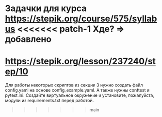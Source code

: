 Задачки для курса https://stepik.org/course/575/syllabus
<<<<<<< patch-1
Хде? => добавлено
===
https://stepik.org/lesson/237240/step/10
=======
Для работы некоторых скриптов из секции 3 нужно создать файл config.yaml на основе config_example.yaml. 
А также нужны conftest и pytest.ini.
Создайте виртуальное окружение и установите, пожалуйста, модули из requirements.txt перед работой.
>>>>>>> main
